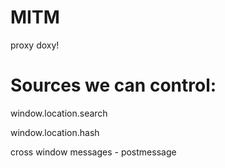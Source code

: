 # MITM
proxy doxy!


# Sources we can control:

window.location.search

window.location.hash

cross window messages - postmessage